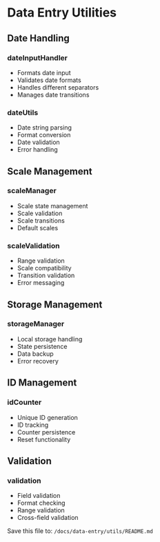 # Data Entry Utilities

## Date Handling
### dateInputHandler
- Formats date input
- Validates date formats
- Handles different separators
- Manages date transitions

### dateUtils
- Date string parsing
- Format conversion
- Date validation
- Error handling

## Scale Management
### scaleManager
- Scale state management
- Scale validation
- Scale transitions
- Default scales

### scaleValidation
- Range validation
- Scale compatibility
- Transition validation
- Error messaging

## Storage Management
### storageManager
- Local storage handling
- State persistence
- Data backup
- Error recovery

## ID Management
### idCounter
- Unique ID generation
- ID tracking
- Counter persistence
- Reset functionality

## Validation
### validation
- Field validation
- Format checking
- Range validation
- Cross-field validation

Save this file to: `/docs/data-entry/utils/README.md`